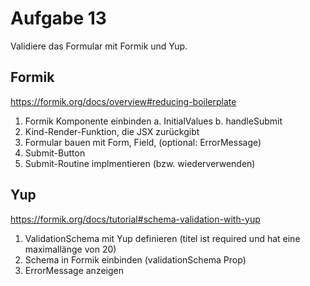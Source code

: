 # Aufgabe 13

Validiere das Formular mit Formik und Yup.

## Formik

https://formik.org/docs/overview#reducing-boilerplate

1. Formik Komponente einbinden
   a. InitialValues
   b. handleSubmit
1. Kind-Render-Funktion, die JSX zurückgibt
1. Formular bauen mit Form, Field, (optional: ErrorMessage)
1. Submit-Button
1. Submit-Routine implmentieren (bzw. wiederverwenden)

## Yup

https://formik.org/docs/tutorial#schema-validation-with-yup

1. ValidationSchema mit Yup definieren (titel ist required und hat eine maximallänge von 20)
1. Schema in Formik einbinden (validationSchema Prop)
1. ErrorMessage anzeigen
